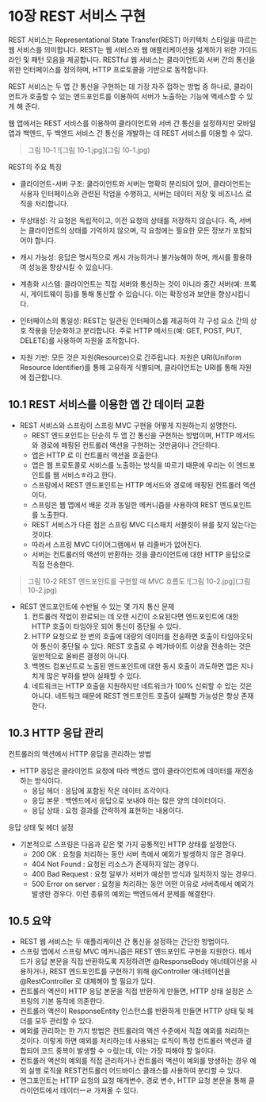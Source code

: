 # 10장 REST 서비스 구현

REST 서비스는 Representational State Transfer(REST) 아키텍처 스타일을 따르는 웹 서비스를 의미합니다. REST는 웹 서비스와 웹 애플리케이션을 설계하기 위한 가이드라인 및 패턴 모음을 제공합니다. RESTful 웹 서비스는 클라이언트와 서버 간의 통신을 위한 인터페이스를 정의하며, HTTP 프로토콜을 기반으로 동작합니다.

REST 서비스는 두 앱 간 통신을 구현하는 데 가장 자주 접하는 방법 중 하나로, 클라이언트가 호출할 수 있는 엔드포인트를 이용하여 서버가 노출하는 기능에 액세스할 수 있게 해 준다.

웹 앱에서는 REST 서비스를 이용하여 클라이언트와 서버 간 통신을 설정하지만 모바일 앱과 백엔드, 두 백엔드 서비스 간 통신을 개발하는 데 REST 서비스를 이용할 수 있다.

> 그림 10-1 
> ![그림 10-1.jpg](그림 10-1.jpg)


REST의 주요 특징
   - 클라이언트-서버 구조: 클라이언트와 서버는 명확히 분리되어 있어, 클라이언트는 사용자 인터페이스와 관련된 작업을 수행하고, 서버는 데이터 저장 및 비즈니스 로직을 처리합니다.
   
   - 무상태성: 각 요청은 독립적이고, 이전 요청의 상태를 저장하지 않습니다. 즉, 서버는 클라이언트의 상태를 기억하지 않으며, 각 요청에는 필요한 모든 정보가 포함되어야 합니다.
   
   - 캐시 가능성: 응답은 명시적으로 캐시 가능하거나 불가능해야 하며, 캐시를 활용하여 성능을 향상시킬 수 있습니다.
   
   - 계층화 시스템: 클라이언트는 직접 서버와 통신하는 것이 아니라 중간 서버(예: 프록시, 게이트웨이 등)를 통해 통신할 수 있습니다. 이는 확장성과 보안을 향상시킵니다.
   
   - 인터페이스의 통일성: REST는 일관된 인터페이스를 제공하여 각 구성 요소 간의 상호 작용을 단순화하고 분리합니다. 주로 HTTP 메서드(예: GET, POST, PUT, DELETE)를 사용하여 자원을 조작합니다.
   
   - 자원 기반: 모든 것은 자원(Resource)으로 간주됩니다. 자원은 URI(Uniform Resource Identifier)를 통해 고유하게 식별되며, 클라이언트는 URI를 통해 자원에 접근합니다.


## 10.1 REST 서비스를 이용한 앱 간 데이터 교환
 - REST 서비스와 스프링이 스프링 MVC 구현을 어떻게 지원하는지 설명한다.
   - REST 엔드포인트는 단순히 두 앱 간 통신을 구현하는 방법이며, HTTP 메서드와 경로에 매핑된 컨트롤러 액션을 구현하는 것만큼이나 간단하다.
   - 앱은 HTTP 로 이 컨트롤러 액션을 호출한다.
   - 앱은 웹 프로토콜로 서비스를 노출하는 방식을 따르기 때문에 우리는 이 엔드포인트를 웹 서비스ㅎ라고 한다.
   - 스프링에서 REST 엔드포인트는 HTTP 메서드와 경로에 매핑된 컨트롤러 액션이다.
   - 스프링은 웹 앱에서 배운 것과 동일한 메커니즘을 사용하여 REST 엔드포인트를 노출한다.
   - REST 서비스가 다른 점은 스프링 MVC 디스패치 서블릿이 뷰를 찾지 않는다는 것이다.
   - 따라서 스프링 MVC 다이어그램에서 뷰 리졸버가 없어진다.
   - 서버는 컨트롤러의 액션이 반환하는 것을 클라이언트에 대한 HTTP 응답으로 직접 전송한다.


>그림 10-2 REST 엔드포인트를 구현할 때 MVC 흐름도
> ![그림 10-2.jpg](그림 10-2.jpg)


 - REST 엔드포인트에 수반될 수 있는 몇 가지 통신 문제
   1. 컨트롤러 작업이 완료되는 데 오랜 시간이 소요된다면 엔드포인트에 대한 HTTP 호출이 타임아웃 되어 통신이 중단될 수 있다.
   2. HTTP 요청으로 한 번의 호출에 대량의 데이터를 전송하면 호출이 타임아웃되어 통신이 중단될 수 있다. REST 호출로 수 메가바이트 이상을 전송하는 것은 일반적으로 올바른 결정이 아니다.
   3. 백엔드 컴포넌트로 노출된 엔드포인트에 대한 동시 호출이 과도하면 앱은 지나치게 많은 부하를 받아 실패할 수 있다.
   4. 네트워크는 HTTP 호출을 지원하지만 네트워크가 100% 신뢰할 수 있는 것은 아니다. 네트워크 때문에 REST 엔드포인트 호출이 실패할 가능성은 항상 존재한다.

## 10.3 HTTP 응답 관리

컨트롤러의 액션에서 HTTP 응답을 관리하는 방법
 - HTTP 응답은 클라이언트 요청에 따라 백엔드 앱이 클라이언트에 데이터를 재전송하는 방식이다.
   - 응답 헤더 : 응답에 포함된 작은 데이터 조각이다.
   - 응답 본문 : 백엔드에서 응답으로 보내야 하는 많은 양의 데이터이다.
   - 응답 상태 : 요청 결과를 간략하게 표현하는 내용이다.

응답 상태 및 헤더 설정
 - 기본적으로 스프링은 다음과 같은 몇 가지 공통적인 HTTP 상태를 설정한다.
   - 200 OK : 요청을 처리하는 동안 서버 측에서 예외가 발생하지 않은 경우다.
   - 404 Not Found : 요청된 리소스가 존재하지 않는 경우다.
   - 400 Bad Request : 요청 일부가 서버가 예상한 방식과 일치하지 않는 경우다.
   - 500 Error on server : 요청을 처리하는 동안 어떤 이유로 서버측에서 예외가 발생한 경우다. 이런 종류의 예외는 백엔드에서 문제를 해결한다.

## 10.5 요약

 - REST 웹 서비스는 두 애플리케이션 간 통신을 설정하는 간단한 방법이다.
 - 스프링 앱에서 스프링 MVC 메커니즘은 REST 엔드포인트 구현을 지원한다. 메서드가 응답 본문을 직접 반환하도록 지정하려면 @ResponseBody 애너테이션을 사용하거나, REST 엔드포인트를 구현하기 위해 @Controller 애너테이션을 @RestController 로 대체해야 할 필요가 있다.
 - 컨트롤러 액션이 HTTP 응답 본문을 직접 반환하게 만들면, HTTP 상태 설정은 스프링의 기본 동작에 의존한다.
 - 컨트롤러 액션이 ResponseEntity 인스턴스를 반환하게 만들면 HTTP 상태 및 헤더를 모두 관리할 수 있다.
 - 예외를 관리하는 한 가지 방법은 컨트롤러의 액션 수준에서 직접 예외를 처리하는 것이다. 이렇게 하면 예외를 처리하는데 사용되는 로직이 특정 컨트롤러 액션과 결합되어 코드 중복이 발생할 수 ㅇ맀는데, 이는 가장 피해야 할 일이다.
 - 컨트롤러 액션의 예외를 직접 관리하거나 컨트롤러 액션이 예외를 방생하는 경우 예외 실행 로직을 REST컨트롤러 어드바이스 클래스를 사용하여 분리할 수 있다.
 - 엔그포인트는 HTTP 요청의 요청 매개변수, 경로 변수, HTTP 요청 본문을 통해 클라이언트에서 데이터ㅡㄹ 가져올 수 있다.


































